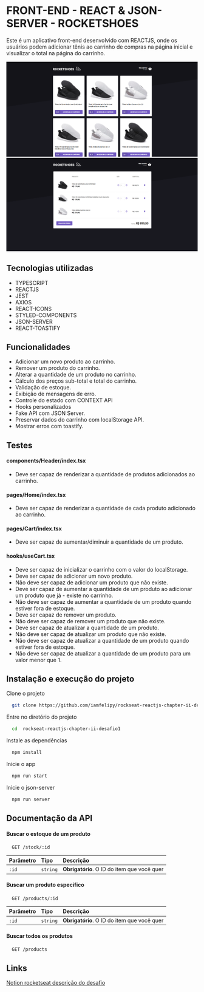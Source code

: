# FRONT-END - REACT & JSON-SERVER - ROCKETSHOES

Este é um aplicativo front-end desenvolvido com REACTJS, onde os usuários podem adicionar tênis ao carrinho de compras na página inicial e visualizar o total na página do carrinho. 

![pagina inicial com uma lista de sapatos](https://github.com/iamfelipy/rockseat-reactjs-chapter-ii-desafio1/blob/main/rocketshoes-1.png?raw=true)
![carrinho de compras](https://github.com/iamfelipy/rockseat-reactjs-chapter-ii-desafio1/blob/main/rocketshoes-2.png?raw=true)

## Tecnologias utilizadas

- TYPESCRIPT
- REACTJS
- JEST
- AXIOS
- REACT-ICONS
- STYLED-COMPONENTS
- JSON-SERVER
- REACT-TOASTIFY

## Funcionalidades

- Adicionar um novo produto ao carrinho.
- Remover um produto do carrinho.
- Alterar a quantidade de um produto no carrinho.
- Cálculo dos preços sub-total e total do carrinho.
- Validação de estoque.
- Exibição de mensagens de erro.
- Controle do estado com CONTEXT API
- Hooks personalizados
- Fake API com JSON Server.
- Preservar dados do carrinho com localStorage API.
- Mostrar erros com toastify.

## Testes

#### components/Header/index.tsx

- Deve ser capaz de renderizar a quantidade de produtos adicionados ao carrinho.

#### pages/Home/index.tsx

- Deve ser capaz de renderizar a quantidade de cada produto adicionado ao carrinho.

#### pages/Cart/index.tsx

- Deve ser capaz de aumentar/diminuir a quantidade de um produto.

#### hooks/useCart.tsx

- Deve ser capaz de inicializar o carrinho com o valor do localStorage.
- Deve ser capaz de adicionar um novo produto.
- Não deve ser capaz de adicionar um produto que não existe.
- Deve ser capaz de aumentar a quantidade de um produto ao adicionar um produto que já - existe no carrinho.
- Não deve ser capaz de aumentar a quantidade de um produto quando estiver fora de estoque.
- Deve ser capaz de remover um produto.
- Não deve ser capaz de remover um produto que não existe.
- Deve ser capaz de atualizar a quantidade de um produto.
- Não deve ser capaz de atualizar um produto que não existe.
- Não deve ser capaz de atualizar a quantidade de um produto quando estiver fora de estoque.
- Não deve ser capaz de atualizar a quantidade de um produto para um valor menor que 1.

## Instalação e execução do projeto

Clone o projeto

```bash
  git clone https://github.com/iamfelipy/rockseat-reactjs-chapter-ii-desafio1
```

Entre no diretório do projeto

```bash
  cd  rockseat-reactjs-chapter-ii-desafio1
```

Instale as dependências

```bash
  npm install
```

Inicie o app

```bash
  npm run start
```

Inicie o json-server

```bash
  npm run server
```

## Documentação da API

#### Buscar o estoque de um produto

```
  GET /stock/:id
```

| Parâmetro   | Tipo       | Descrição                                   |
| :---------- | :--------- | :------------------------------------------ |
| `:id`      | `string` | **Obrigatório**. O ID do item que você quer |

#### Buscar um produto especifico

```
  GET /products/:id
```

| Parâmetro   | Tipo       | Descrição                                   |
| :---------- | :--------- | :------------------------------------------ |
| `:id`      | `string` | **Obrigatório**. O ID do item que você quer |

#### Buscar todos os produtos

```
  GET /products
```

## Links

[Notion rocketseat descrição do desafio](https://efficient-sloth-d85.notion.site/Desafio-01-Criando-um-hook-de-carrinho-de-compras-5769216778794019a83f544e79167b12)
